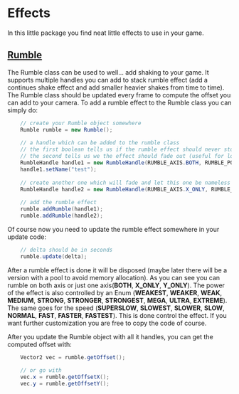 Effects
=================

In this little package you find neat little effects to use in your game.

[Rumble][1]
----------------

The Rumble class can be used to well... add shaking to your game. It supports multiple handles you can add to stack 
rumble effect (add a continues shake effect and add smaller heavier shakes from time to time). The Rumble class should be updated every frame to compute the 
offset you can add to your camera. To add a rumble effect to the Rumble class you can simply do:
```Java
	// create your Rumble object somewhere
	Rumble rumble = new Rumble();
		
	// a handle which can be added to the rumble class
	// the first boolean tells us if the rumble effect should never stop (only handles with a name can be continues!)
	// the second tells us we the effect should fade out (useful for long and strong shakes)
	RumbleHandle handle1 = new RumbleHandle(RUMBLE_AXIS.BOTH, RUMBLE_POWER.STRONG, RUMBLE_SPEED.FAST, 2.0f, false, false);
	handle1.setName("test");
		
	// create another one which will fade and let this one be nameless
	RumbleHandle handle2 = new RumbleHandle(RUMBLE_AXIS.X_ONLY, RUMBLE_POWER.WEAK, RUMBLE_SPEED.SLOW, 5.0f, false, true);
		
	// add the rumble effect
	rumble.addRumble(handle1);
	rumble.addRumble(handle2);
```
Of course now you need to update the rumble effect somewhere in your update code:
```Java
	// delta should be in seconds
	rumble.update(delta);
```
After a rumble effect is done it will be disposed (maybe later there will be a version with a pool to avoid memory allocation).
As you can see you can rumble on both axis or just one axis(**BOTH**, **X_ONLY**, **Y_ONLY**).
The power of the effect is also controlled by an Enum (**WEAKEST**, **WEAKER**, **WEAK**, **MEDIUM**, **STRONG**, **STRONGER**, **STRONGEST**, **MEGA**, **ULTRA**, **EXTREME**). 
The same goes for the speed (**SUPERSLOW**, **SLOWEST**, **SLOWER**, **SLOW**, **NORMAL**, **FAST**, **FASTER**, **FASTEST**).
This is done control the effect. If you want further customization you are free to copy the code of course.

After you update the Rumble object with all it handles, you can get the computed offset with:
```Java
	Vector2 vec = rumble.getOffset();
	
	// or go with
	vec.x = rumble.getOffsetX();
	vec.y = rumble.getOffsetY();
```

[1]: https://github.com/Regiden/RadicalFishEngine/blob/master/_RadicalFishGDX/src/de/radicalfish/effects/Rumble.java